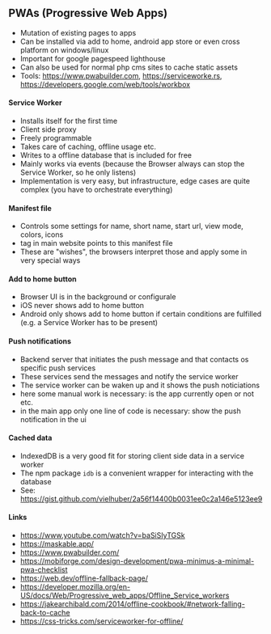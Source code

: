 ## PWAs (Progressive Web Apps)
- Mutation of existing pages to apps
- Can be installed via add to home, android app store or even cross platform on windows/linux
- Important for google pagespeed lighthouse
- Can also be used for normal php cms sites to cache static assets
- Tools: https://www.pwabuilder.com, https://serviceworke.rs, https://developers.google.com/web/tools/workbox

#### Service Worker
- Installs itself for the first time
- Client side proxy
- Freely programmable
- Takes care of caching, offline usage etc.
- Writes to a offline database that is included for free
- Mainly works via events (because the Browser always can stop the Service Worker, so he only listens)
- Implementation is very easy, but infrastructure, edge cases are quite complex (you have to orchestrate everything)

#### Manifest file
- Controls some settings for name, short name, start url, view mode, colors, icons
- <link> tag in main website points to this manifest file
- These are "wishes", the browsers interpret those and apply some in very special ways

#### Add to home button
- Browser UI is in the background or configurale
- iOS never shows add to home button
- Android only shows add to home button if certain conditions are fulfilled (e.g. a Service Worker has to be present)

#### Push notifications
- Backend server that initiates the push message and that contacts os specific push services
- These services send the messages and notify the service worker
- The service worker can be waken up and it shows the push noticiations
- here some manual work is necessary: is the app currently open or not etc.
- in the main app only one line of code is necessary: show the push notification in the ui

#### Cached data
- IndexedDB is a very good fit for storing client side data in a service worker
- The npm package `idb` is a convenient wrapper for interacting with the database
- See: https://gist.github.com/vielhuber/2a56f14400b0031ee0c2a146e5123ee9

#### Links
- https://www.youtube.com/watch?v=baSiSIyTGSk
- https://maskable.app/
- https://www.pwabuilder.com/
- https://mobiforge.com/design-development/pwa-minimus-a-minimal-pwa-checklist
- https://web.dev/offline-fallback-page/
- https://developer.mozilla.org/en-US/docs/Web/Progressive_web_apps/Offline_Service_workers
- https://jakearchibald.com/2014/offline-cookbook/#network-falling-back-to-cache
- https://css-tricks.com/serviceworker-for-offline/